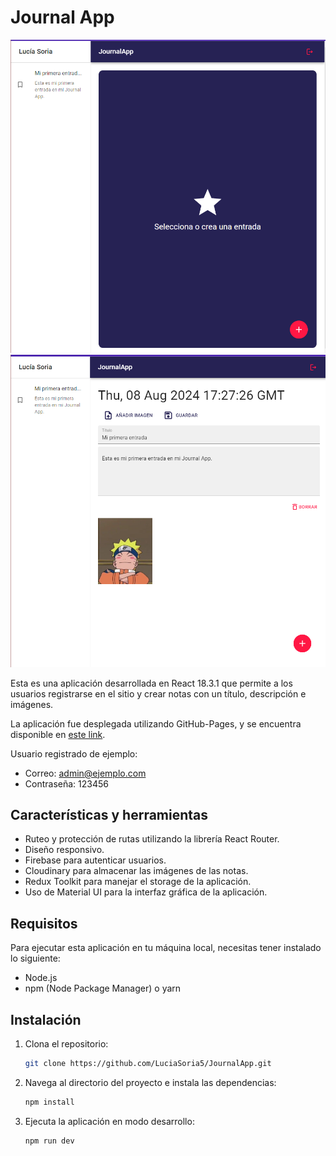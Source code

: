 # Journal App

![Estado inicial de aplicación](/public/nothingToView.png)
![Estado inicial de aplicación](/public/view.png)


Esta es una aplicación desarrollada en React 18.3.1 que permite a los usuarios registrarse en el sitio y crear notas con un título, descripción e imágenes.

La aplicación fue desplegada utilizando GitHub-Pages, y se encuentra disponible en [este link](https://luciasoria5.github.io/JournalApp/).

Usuario registrado de ejemplo:
- Correo: admin@ejemplo.com
- Contraseña: 123456

## Características y herramientas

- Ruteo y protección de rutas utilizando la librería React Router.
- Diseño responsivo.
- Firebase para autenticar usuarios.
- Cloudinary para almacenar las imágenes de las notas.
- Redux Toolkit para manejar el storage de la aplicación.
- Uso de Material UI para la interfaz gráfica de la aplicación.

## Requisitos
Para ejecutar esta aplicación en tu máquina local, necesitas tener instalado lo siguiente:

- Node.js
- npm (Node Package Manager) o yarn

## Instalación
1. Clona el repositorio:
   ```bash
   git clone https://github.com/LuciaSoria5/JournalApp.git
   ```
2. Navega al directorio del proyecto e instala las dependencias:
   ```bash
   npm install
    ```
   
3. Ejecuta la aplicación en modo desarrollo:
    ```bash
   npm run dev
    ```
